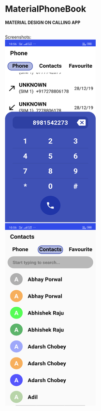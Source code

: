 # MaterialPhoneBook
<p style="font-weight:700">MATERIAL DESIGN ON CALLING APP</p><br>
Screenshots:<br>
<img src="sc1.png" width="300px" height="600px">&nbsp;
<img src="sc2.png" width="300px" height="600px">
